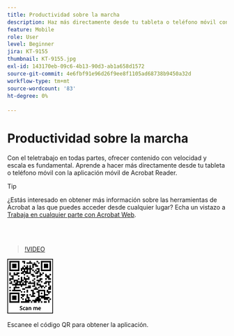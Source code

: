 ```yaml
---
title: Productividad sobre la marcha
description: Haz más directamente desde tu tableta o teléfono móvil con la aplicación móvil de Acrobat Reader
feature: Mobile
role: User
level: Beginner
jira: KT-9155
thumbnail: KT-9155.jpg
exl-id: 143170eb-09c6-4b13-90d3-ab1a658d1572
source-git-commit: 4e6fbf91e96d26f9ee8f1105ad68738b9450a32d
workflow-type: tm+mt
source-wordcount: '83'
ht-degree: 0%

---
```


# Productividad sobre la marcha

Con el teletrabajo en todas partes, ofrecer contenido con velocidad y escala es fundamental. Aprende a hacer más directamente desde tu tableta o teléfono móvil con la aplicación móvil de Acrobat Reader.

>[!TIP]
>
>¿Estás interesado en obtener más información sobre las herramientas de Acrobat a las que puedes acceder desde cualquier lugar? Echa un vistazo a [Trabaja en cualquier parte con Acrobat Web](acrobatweb.md).

<br> 

>[!VIDEO](https://video.tv.adobe.com/v/347145?quality=12&learn=on&hidetitle=true&captions=spa)

![Código QR](../assets/Acrobatqrcode.jpg)

Escanee el código QR para obtener la aplicación.
